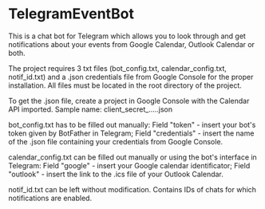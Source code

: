 # TelegramEventBot
This is a chat bot for Telegram which allows you to look through and get notifications about your events from Google Calendar, Outlook Calendar or both.

The project requires 3 txt files (bot_config.txt, calendar_config.txt, notif_id.txt) and a .json credentials file from Google Console for the proper installation. All files must be located in the root directory of the project.

To get the .json file, create a project in Google Console with the Calendar API imported. Sample name: client_secret_.....json

bot_config.txt has to be filled out manually:
  Field "token" - insert your bot's token given by BotFather in Telegram;
  Field "credentials" - insert the name of the .json file containing your credentials from Google Console.

calendar_config.txt can be filled out manually or using the bot's interface in Telegram:
  Field "google" - insert your Google calendar identificator;
  Field "outlook" - insert the link to the .ics file of your Outlook Calendar.

notif_id.txt can be left without modification. Contains IDs of chats for which notifications are enabled.
